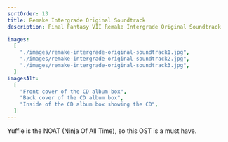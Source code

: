 ```yaml
---
sortOrder: 13
title: Remake Intergrade Original Soundtrack
description: Final Fantasy VII Remake Intergrade Original Soundtrack

images:
  [
    "./images/remake-intergrade-original-soundtrack1.jpg",
    "./images/remake-intergrade-original-soundtrack2.jpg",
    "./images/remake-intergrade-original-soundtrack3.jpg",
  ]
imagesAlt:
  [
    "Front cover of the CD album box",
    "Back cover of the CD album box",
    "Inside of the CD album box showing the CD",
  ]
---
```


Yuffie is the NOAT (Ninja Of All Time), so this OST is a must have.
